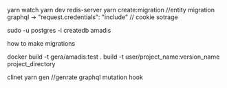 yarn watch
yarn dev
redis-server
yarn create:migration //entity migration
graphql -> "request.credentials": "include" // cookie sotrage

sudo -u postgres -i
createdb amadis

how to make migrations


docker
build -t gera/amadis:test .
build -t user/project_name:version_name project_directory

clinet
yarn gen //genrate graphql mutation hook